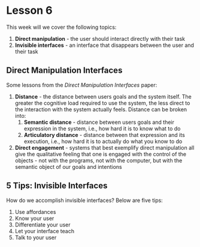 # Lesson 6

This week will we cover the following topics:

1. **Direct manipulation** - the user should interact directly with their task
2. **Invisible interfaces** - an interface that disappears between the user and their task

## Direct Manipulation Interfaces

Some lessons from the _Direct Manipulation Interfaces_ paper:

1. **Distance** - the distance between users goals and the system itself. The greater the cognitive load required to use the system, the less direct to the interaction with the system actually feels. Distance can be broken into:
   1. **Semantic distance** - distance between users goals and their expression in the system, i.e., how hard it is to know what to do
   2. **Articulatory distance** - distance between that expression and its execution, i.e., how hard it is to actually do what you know to do
2. **Direct engagement** - systems that best exemplify direct manipulation all give the qualitative feeling that one is engaged with the control of the objects - not with the programs, not with the computer, but with the semantic object of our goals and intentions

## 5 Tips: Invisible Interfaces

How do we accomplish invisible interfaces? Below are five tips:

1. Use affordances
2. Know your user
3. Differentiate your user
4. Let your interface teach
5. Talk to your user

